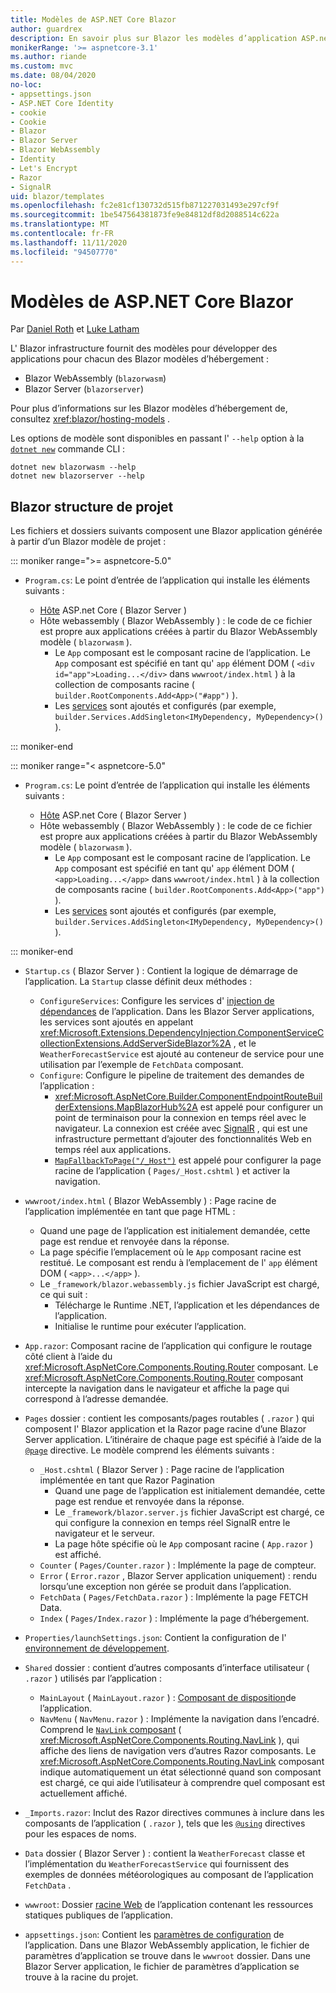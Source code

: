 ```yaml
---
title: Modèles de ASP.NET Core Blazor
author: guardrex
description: En savoir plus sur Blazor les modèles d’application ASP.net Core et la Blazor structure de projet.
monikerRange: '>= aspnetcore-3.1'
ms.author: riande
ms.custom: mvc
ms.date: 08/04/2020
no-loc:
- appsettings.json
- ASP.NET Core Identity
- cookie
- Cookie
- Blazor
- Blazor Server
- Blazor WebAssembly
- Identity
- Let's Encrypt
- Razor
- SignalR
uid: blazor/templates
ms.openlocfilehash: fc2e81cf130732d515fb871227031493e297cf9f
ms.sourcegitcommit: 1be547564381873fe9e84812df8d2088514c622a
ms.translationtype: MT
ms.contentlocale: fr-FR
ms.lasthandoff: 11/11/2020
ms.locfileid: "94507770"
---
```

# <a name="aspnet-core-no-locblazor-templates"></a>Modèles de ASP.NET Core Blazor

Par [Daniel Roth](https://github.com/danroth27) et [Luke Latham](https://github.com/guardrex)

L' Blazor infrastructure fournit des modèles pour développer des applications pour chacun des Blazor modèles d’hébergement :

* Blazor WebAssembly (`blazorwasm`)
* Blazor Server (`blazorserver`)

Pour plus d’informations sur les Blazor modèles d’hébergement de, consultez <xref:blazor/hosting-models> .

Les options de modèle sont disponibles en passant l' `--help` option à la [`dotnet new`](/dotnet/core/tools/dotnet-new) commande CLI :

```dotnetcli
dotnet new blazorwasm --help
dotnet new blazorserver --help
```

## <a name="no-locblazor-project-structure"></a>Blazor structure de projet

Les fichiers et dossiers suivants composent une Blazor application générée à partir d’un Blazor modèle de projet :

::: moniker range=">= aspnetcore-5.0"

* `Program.cs`: Le point d’entrée de l’application qui installe les éléments suivants :

  * [Hôte](xref:fundamentals/host/generic-host) ASP.net Core ( Blazor Server )
  * Hôte webassembly ( Blazor WebAssembly ) : le code de ce fichier est propre aux applications créées à partir du Blazor WebAssembly modèle ( `blazorwasm` ).
    * Le `App` composant est le composant racine de l’application. Le `App` composant est spécifié en tant qu' `app` élément DOM ( `<div id="app">Loading...</div>` dans `wwwroot/index.html` ) à la collection de composants racine ( `builder.RootComponents.Add<App>("#app")` ).
    * Les [services](xref:blazor/fundamentals/dependency-injection) sont ajoutés et configurés (par exemple, `builder.Services.AddSingleton<IMyDependency, MyDependency>()` ).

::: moniker-end

::: moniker range="< aspnetcore-5.0"

* `Program.cs`: Le point d’entrée de l’application qui installe les éléments suivants :

  * [Hôte](xref:fundamentals/host/generic-host) ASP.net Core ( Blazor Server )
  * Hôte webassembly ( Blazor WebAssembly ) : le code de ce fichier est propre aux applications créées à partir du Blazor WebAssembly modèle ( `blazorwasm` ).
    * Le `App` composant est le composant racine de l’application. Le `App` composant est spécifié en tant qu' `app` élément DOM ( `<app>Loading...</app>` dans `wwwroot/index.html` ) à la collection de composants racine ( `builder.RootComponents.Add<App>("app")` ).
    * Les [services](xref:blazor/fundamentals/dependency-injection) sont ajoutés et configurés (par exemple, `builder.Services.AddSingleton<IMyDependency, MyDependency>()` ).

::: moniker-end

* `Startup.cs` ( Blazor Server ) : Contient la logique de démarrage de l’application. La `Startup` classe définit deux méthodes :

  * `ConfigureServices`: Configure les services d' [injection de dépendances](xref:fundamentals/dependency-injection) de l’application. Dans les Blazor Server applications, les services sont ajoutés en appelant <xref:Microsoft.Extensions.DependencyInjection.ComponentServiceCollectionExtensions.AddServerSideBlazor%2A> , et le `WeatherForecastService` est ajouté au conteneur de service pour une utilisation par l’exemple de `FetchData` composant.
  * `Configure`: Configure le pipeline de traitement des demandes de l’application :
    * <xref:Microsoft.AspNetCore.Builder.ComponentEndpointRouteBuilderExtensions.MapBlazorHub%2A> est appelé pour configurer un point de terminaison pour la connexion en temps réel avec le navigateur. La connexion est créée avec [SignalR](xref:signalr/introduction) , qui est une infrastructure permettant d’ajouter des fonctionnalités Web en temps réel aux applications.
    * [`MapFallbackToPage("/_Host")`](xref:Microsoft.AspNetCore.Builder.RazorPagesEndpointRouteBuilderExtensions.MapFallbackToPage*) est appelé pour configurer la page racine de l’application ( `Pages/_Host.cshtml` ) et activer la navigation.

* `wwwroot/index.html` ( Blazor WebAssembly ) : Page racine de l’application implémentée en tant que page HTML :
  * Quand une page de l’application est initialement demandée, cette page est rendue et renvoyée dans la réponse.
  * La page spécifie l’emplacement où le `App` composant racine est restitué. Le composant est rendu à l’emplacement de l' `app` élément DOM ( `<app>...</app>` ).
  * Le `_framework/blazor.webassembly.js` fichier JavaScript est chargé, ce qui suit :
    * Télécharge le Runtime .NET, l’application et les dépendances de l’application.
    * Initialise le runtime pour exécuter l’application.

* `App.razor`: Composant racine de l’application qui configure le routage côté client à l’aide du <xref:Microsoft.AspNetCore.Components.Routing.Router> composant. Le <xref:Microsoft.AspNetCore.Components.Routing.Router> composant intercepte la navigation dans le navigateur et affiche la page qui correspond à l’adresse demandée.

* `Pages` dossier : contient les composants/pages routables ( `.razor` ) qui composent l' Blazor application et la Razor page racine d’une Blazor Server application. L’itinéraire de chaque page est spécifié à l’aide de la [`@page`](xref:mvc/views/razor#page) directive. Le modèle comprend les éléments suivants :
  * `_Host.cshtml` ( Blazor Server ) : Page racine de l’application implémentée en tant que Razor Pagination
    * Quand une page de l’application est initialement demandée, cette page est rendue et renvoyée dans la réponse.
    * Le `_framework/blazor.server.js` fichier JavaScript est chargé, ce qui configure la connexion en temps réel SignalR entre le navigateur et le serveur.
    * La page hôte spécifie où le `App` composant racine ( `App.razor` ) est affiché.
  * `Counter` ( `Pages/Counter.razor` ) : Implémente la page de compteur.
  * `Error` ( `Error.razor` , Blazor Server application uniquement) : rendu lorsqu’une exception non gérée se produit dans l’application.
  * `FetchData` ( `Pages/FetchData.razor` ) : Implémente la page FETCH Data.
  * `Index` ( `Pages/Index.razor` ) : Implémente la page d’hébergement.
  
* `Properties/launchSettings.json`: Contient la configuration de l' [environnement de développement](xref:fundamentals/environments#development-and-launchsettingsjson).

* `Shared` dossier : contient d’autres composants d’interface utilisateur ( `.razor` ) utilisés par l’application :
  * `MainLayout` ( `MainLayout.razor` ) : [Composant de disposition](xref:blazor/layouts)de l’application.
  * `NavMenu` ( `NavMenu.razor` ) : Implémente la navigation dans l’encadré. Comprend le [ `NavLink` composant](xref:blazor/fundamentals/routing#navlink-component) ( <xref:Microsoft.AspNetCore.Components.Routing.NavLink> ), qui affiche des liens de navigation vers d’autres Razor composants. Le <xref:Microsoft.AspNetCore.Components.Routing.NavLink> composant indique automatiquement un état sélectionné quand son composant est chargé, ce qui aide l’utilisateur à comprendre quel composant est actuellement affiché.

* `_Imports.razor`: Inclut des Razor directives communes à inclure dans les composants de l’application ( `.razor` ), tels que les [`@using`](xref:mvc/views/razor#using) directives pour les espaces de noms.

* `Data` dossier ( Blazor Server ) : contient la `WeatherForecast` classe et l’implémentation du `WeatherForecastService` qui fournissent des exemples de données météorologiques au composant de l’application `FetchData` .

* `wwwroot`: Dossier [racine Web](xref:fundamentals/index#web-root) de l’application contenant les ressources statiques publiques de l’application.

* `appsettings.json`: Contient les [paramètres de configuration](xref:blazor/fundamentals/configuration) de l’application. Dans une Blazor WebAssembly application, le fichier de paramètres d’application se trouve dans le `wwwroot` dossier. Dans une Blazor Server application, le fichier de paramètres d’application se trouve à la racine du projet.
